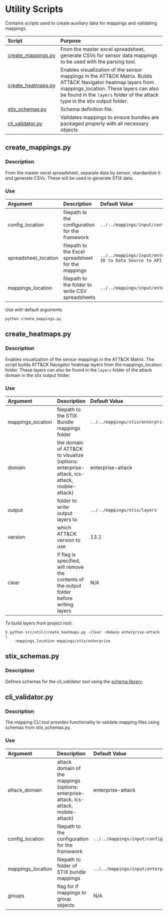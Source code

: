 # Utility Scripts
Contains scripts used to create auxiliary data for mappings and validating mappings.

| Script                                   | Purpose                                                                                                                                                                                                       |
| :--------------------------------------- | :------------------------------------------------------------------------------------------------------------------------------------------------------------------------------------------------------------ |
| [create_mappings.py](#create_mappingspy) | From the master excel spreadsheet, generate CSVs for sensor data mappings to be used with the parsing tool.                                  |
| [create_heatmaps.py](#create_heatmapspy) | Enables visualization of the sensor mappings in the ATT&CK Matrix. Builds ATT&CK Navigator heatmap layers from mappings_location. These layers can also be found in the `layers` folder of the attack type in the stix output folder. |                                                                                                                                              |
| [stix_schemas.py](#stix_schemaspy)       | Schema definition file. |                                                                                                                                              |
| [cli_validator.py](#cli_validatorpy)     | Validates mappings to ensure bundles are packaged properly with all necessary objects |                                   |

## create_mappings.py
### Description
From the master excel spreadsheet, separate data by sensor, standardize it and generate CSVs. These will be used to generate STIX data.
### Use
| Argument             | Description                                              | Default Value                                                                                  |
| :------------------- | :------------------------------------------------------- | :--------------------------------------------------------------------------------------------- |
| config_location      | filepath to the configuration for the framework          | `../../mappings/input/config.json`                                                             |
| spreadsheet_location | filepath to the Excel spreadsheet for the mappings       | `../../mappings/input/enterprise/xlsx/Sensor ID to Data Source to API v2.xlsx`                 |
| mappings_location    | filepath to the folder to write CSV spreadsheets         | `../../mappings/input/enterprise/csv`                                                          |

Use with default arguments
```
python create_mappings.py
```


## create_heatmaps.py
### Description
Enables visualization of the sensor mappings in the ATT&CK Matrix. The script builds ATT&CK Navigator heatmap layers from the mappings_location folder. These layers can also be found in the `layers` folder of the attack domain in the stix output folder.
### Use
| Argument          | Description                                                                                             | Default Value                                                                           |
| :--------------   | :------------------------------------------------------------------------------------------------------ | :-------------------------------------------------------------------------------------- |
| mappings_location | filepath to the STIX Bundle mappings folder                                                             | `../../mappings/stix/enterprise`                                                        |
| domain            | the domain of ATT&CK to visualize (options: enterprise-attack, ics-attack, mobile-attack)               | enterprise-attack                                                                       |
| output            | folder to write output layers to                                                                        | `../../mappings/stix/layers`                                                            |
| version           | which ATT&CK version to use                                                                             | 13.1                                                                                    |
| clear             | if flag is specified, will remove the contents of the output folder before writing layers               | N/A                                                                                     |


To build layers from project root:
```
$ python src/util/create_heatmaps.py -clear -domain enterprise-attack \
    -mappings_location mappings/stix/enterprise
```

## stix_schemas.py
### Description
Defines schemas for the cli_validator tool using the [schema library](https://github.com/keleshev/schema).


## cli_validator.py
### Description
The mapping CLI tool provides functionality to validate mapping files using schemas from stix_schemas.py.
### Use
| Argument             | Description                                              | Default Value                                                         |
| :------------------- | :------------------------------------------------------- | :-------------------------------------------------------------------- |
| attack_domain        | attack domain of the mappings (options: enterprise-attack, ics-attack, mobile-attack) | enterprise-attack                        |
| config_location      | filepath to the configuration for the framework                                       | `../../mappings/input/config.json`       |
| mappings_location    | filepath to folder of STIX bundle mappings                                            | `../../mappings/input/enterprise/csv`    |
| groups               | flag for if mappings to group objects                                                 | N/A                                      |
